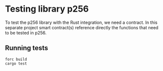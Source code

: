 # Testing library p256

To test the p256 library with the Rust integration, we need a contract. In this separate project smart contract(s) reference directly the functions that need to be tested in p256.

## Running tests

```
forc build
cargo test
```